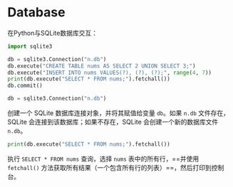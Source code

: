 # Database

在Python与SQLite数据库交互：

```python
import sqlite3

db = sqlite3.Connection("n.db")
db.execute("CREATE TABLE nums AS SELECT 2 UNION SELECT 3;")
db.execute("INSERT INTO nums VALUES(?), (?), (?);", range(4, 7))
print(db.execute("SELECT * FROM nums;").fetchall())
db.commit()
```

```python
db = sqlite3.Connection("n.db")
```

创建一个 SQLite 数据库连接对象，并将其赋值给变量 `db`。如果 `n.db` 文件存在，SQLite 会连接到该数据库；如果不存在，SQLite 会创建一个新的数据库文件 `n.db`。

```python
print(db.execute("SELECT * FROM nums;").fetchall())
```

执行 `SELECT * FROM nums` 查询，选择 `nums` 表中的所有行，==并使用 `fetchall()` 方法获取所有结果（一个包含所有行的列表）==，然后打印到控制台。

